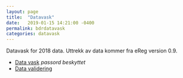 ```yaml
---
layout: page
title:  "Datavask"
date:   2019-01-15 14:21:00 -0400
permalink: bdrdatavask
categories: datavask
---
```


Datavask for 2018 data. Uttrekk av data kommer fra eReg version 0.9.

* [Data vask](https://bdreg.github.io/datavask/datavask2018.html) *passord beskyttet*
* [Data validering](https://bdreg.github.io/datavask/data_validering2018.nb.html)
